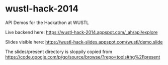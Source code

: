 wustl-hack-2014
===============

API Demos for the Hackathon at WUSTL

Live backend here:
https://wustl-hack-2014.appspot.com/_ah/api/explore

Slides visible here:
https://wustl-hack-slides.appspot.com/wustl/demo.slide


The slides/present directory is sloppily copied from https://code.google.com/p/go/source/browse/?repo=tools#hg%2Fpresent
